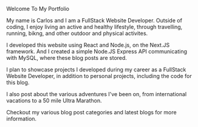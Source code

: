 Welcome To My Portfolio

My name is Carlos and I am a FullStack Website Developer. Outside of coding, I enjoy living an active and healthy lifestyle, through travelling, running, bikng, and other outdoor and physical activites.

I developed this website using React and Node.js, on the Next.JS framework. And I created a simple Node.JS Express API communicating with MySQL, where these blog posts are stored.

I plan to showcase projects I developed during my career as a FullStack Website Developer, in addition to personal projects, including the code for this blog.

I also post about the various adventures I've been on, from international vacations to a 50 mile Ultra Marathon.

Checkout my various blog post categories and latest blogs for more information.
